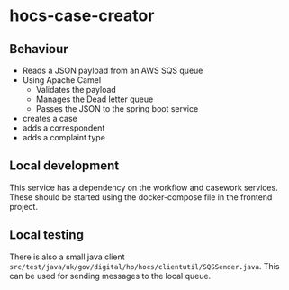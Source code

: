 # hocs-case-creator

## Behaviour

- Reads a JSON payload from an AWS SQS queue
- Using Apache Camel
    - Validates the payload
    - Manages the Dead letter queue
    - Passes the JSON to the spring boot service
- creates a case
- adds a correspondent
- adds a complaint type

## Local development

This service has a dependency on the workflow and casework services. 
These should be started using the docker-compose file in the frontend project. 

## Local testing

There is also a small java client `src/test/java/uk/gov/digital/ho/hocs/clientutil/SQSSender.java`.
This can be used for sending messages to the local queue.
